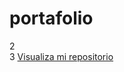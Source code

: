 # portafolio
2  
3  <a href="https://luzdalis-lopez.github.io/portafolio/">Visualiza mi repositorio</a>
